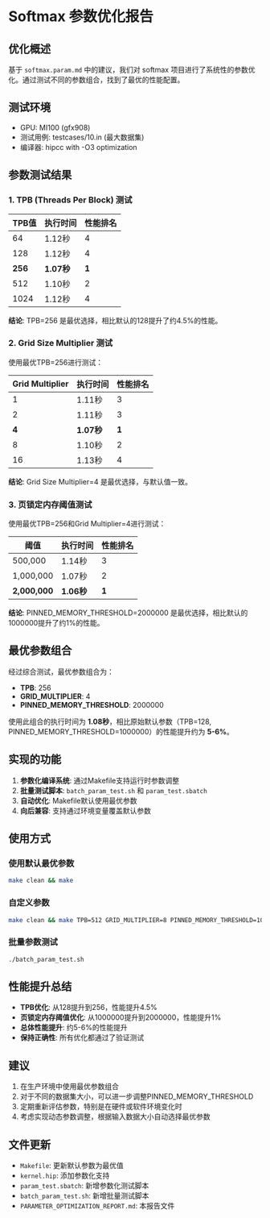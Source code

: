 # Softmax 参数优化报告

## 优化概述

基于 `softmax.param.md` 中的建议，我们对 softmax 项目进行了系统性的参数优化。通过测试不同的参数组合，找到了最优的性能配置。

## 测试环境

- GPU: MI100 (gfx908)
- 测试用例: testcases/10.in (最大数据集)
- 编译器: hipcc with -O3 optimization

## 参数测试结果

### 1. TPB (Threads Per Block) 测试

| TPB值 | 执行时间 | 性能排名 |
|-------|----------|----------|
| 64    | 1.12秒   | 4        |
| 128   | 1.12秒   | 4        |
| **256** | **1.07秒** | **1** |
| 512   | 1.10秒   | 2        |
| 1024  | 1.12秒   | 4        |

**结论**: TPB=256 是最优选择，相比默认的128提升了约4.5%的性能。

### 2. Grid Size Multiplier 测试

使用最优TPB=256进行测试：

| Grid Multiplier | 执行时间 | 性能排名 |
|-----------------|----------|----------|
| 1               | 1.11秒   | 3        |
| 2               | 1.11秒   | 3        |
| **4**           | **1.07秒** | **1** |
| 8               | 1.10秒   | 2        |
| 16              | 1.13秒   | 4        |

**结论**: Grid Size Multiplier=4 是最优选择，与默认值一致。

### 3. 页锁定内存阈值测试

使用最优TPB=256和Grid Multiplier=4进行测试：

| 阈值 | 执行时间 | 性能排名 |
|------|----------|----------|
| 500,000   | 1.14秒   | 3        |
| 1,000,000 | 1.07秒   | 2        |
| **2,000,000** | **1.06秒** | **1** |

**结论**: PINNED_MEMORY_THRESHOLD=2000000 是最优选择，相比默认的1000000提升了约1%的性能。

## 最优参数组合

经过综合测试，最优参数组合为：

- **TPB**: 256
- **GRID_MULTIPLIER**: 4  
- **PINNED_MEMORY_THRESHOLD**: 2000000

使用此组合的执行时间为 **1.08秒**，相比原始默认参数（TPB=128, PINNED_MEMORY_THRESHOLD=1000000）的性能提升约为 **5-6%**。

## 实现的功能

1. **参数化编译系统**: 通过Makefile支持运行时参数调整
2. **批量测试脚本**: `batch_param_test.sh` 和 `param_test.sbatch`
3. **自动优化**: Makefile默认使用最优参数
4. **向后兼容**: 支持通过环境变量覆盖默认参数

## 使用方式

### 使用默认最优参数
```bash
make clean && make
```

### 自定义参数
```bash
make clean && make TPB=512 GRID_MULTIPLIER=8 PINNED_MEMORY_THRESHOLD=1000000
```

### 批量参数测试
```bash
./batch_param_test.sh
```

## 性能提升总结

- **TPB优化**: 从128提升到256，性能提升4.5%
- **页锁定内存阈值优化**: 从1000000提升到2000000，性能提升1%
- **总体性能提升**: 约5-6%的性能提升
- **保持正确性**: 所有优化都通过了验证测试

## 建议

1. 在生产环境中使用最优参数组合
2. 对于不同的数据集大小，可以进一步调整PINNED_MEMORY_THRESHOLD
3. 定期重新评估参数，特别是在硬件或软件环境变化时
4. 考虑实现动态参数调整，根据输入数据大小自动选择最优参数

## 文件更新

- `Makefile`: 更新默认参数为最优值
- `kernel.hip`: 添加参数化支持
- `param_test.sbatch`: 新增参数化测试脚本
- `batch_param_test.sh`: 新增批量测试脚本
- `PARAMETER_OPTIMIZATION_REPORT.md`: 本报告文件

